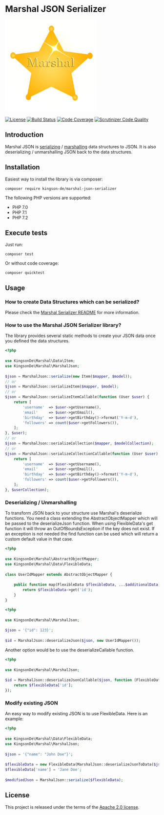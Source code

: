 # Marshal JSON Serializer

![Marshal Serializer logo](https://raw.githubusercontent.com/Kingson-de/marshal-serializer/master/marshal.png "Marshal Serializer")

[![License](https://img.shields.io/badge/License-Apache%202.0-blue.svg)](https://github.com/Kingson-de/marshal-json-serializer/blob/master/LICENSE)
[![Build Status](https://travis-ci.org/Kingson-de/marshal-json-serializer.svg?branch=master)](https://travis-ci.org/Kingson-de/marshal-json-serializer)
[![Code Coverage](https://scrutinizer-ci.com/g/Kingson-de/marshal-json-serializer/badges/coverage.png?b=master)](https://scrutinizer-ci.com/g/Kingson-de/marshal-json-serializer/?branch=master)
[![Scrutinizer Code Quality](https://scrutinizer-ci.com/g/Kingson-de/marshal-json-serializer/badges/quality-score.png?b=master)](https://scrutinizer-ci.com/g/Kingson-de/marshal-json-serializer/?branch=master)

## Introduction

Marshal JSON is [serializing](https://en.wikipedia.org/wiki/Serialization) / [marshalling](https://en.wikipedia.org/wiki/Marshalling_(computer_science)) data structures to JSON. It is also deserializing / unmarshalling JSON back to the data structures.

## Installation

Easiest way to install the library is via composer:
```
composer require kingson-de/marshal-json-serializer
```

The following PHP versions are supported:
* PHP 7.0
* PHP 7.1
* PHP 7.2

## Execute tests
Just run:
```
composer test
```

Or without code coverage:
```
composer quicktest
```

## Usage

### How to create Data Structures which can be serialized?

Please check the [Marshal Serializer README](https://github.com/Kingson-de/marshal-serializer/blob/master/README.md) for more information.

### How to use the Marshal JSON Serializer library?

The library provides several static methods to create your JSON data once you defined the data structures.

```php
<?php

use KingsonDe\Marshal\Data\Item;
use KingsonDe\Marshal\MarshalJson;

$json = MarshalJson::serialize(new Item($mapper, $model));
// or
$json = MarshalJson::serializeItem($mapper, $model);
// or
$json = MarshalJson::serializeItemCallable(function (User $user) {
    return [
        'username'  => $user->getUsername(),
        'email'     => $user->getEmail(),
        'birthday'  => $user->getBirthday()->format('Y-m-d'),
        'followers' => count($user->getFollowers()),
    ];
}, $user);
// or
$json = MarshalJson::serializeCollection($mapper, $modelCollection);
// or 
$json = MarshalJson::serializeCollectionCallable(function (User $user) {
    return [
        'username'  => $user->getUsername(),
        'email'     => $user->getEmail(),
        'birthday'  => $user->getBirthday()->format('Y-m-d'),
        'followers' => count($user->getFollowers()),
    ];
}, $userCollection);
```

### Deserializing / Unmarshalling

To transform JSON back to your structure use Marshal's deserialize functions.
You need a class extending the AbstractObjectMapper which will be passed to the deserializeJson function.
When using FlexibleData's get function it will throw an OutOfBoundsException if the key does not exist.
If an exception is not needed the find function can be used which will return a custom default value in that case.

```php
<?php

use KingsonDe\Marshal\AbstractObjectMapper;
use KingsonDe\Marshal\Data\FlexibleData;

class UserIdMapper extends AbstractObjectMapper {

    public function map(FlexibleData $flexibleData, ...$additionalData) {
        return $flexibleData->get('id');
    }
}
```

```php
<?php

use KingsonDe\Marshal\MarshalJson;

$json = '{"id": 123}';

$id = MarshalJson::deserializeJson($json, new UserIdMapper());
```

Another option would be to use the deserializeCallable function.

```php
<?php

use KingsonDe\Marshal\MarshalJson;

$id = MarshalJson::deserializeJsonCallable($json, function (FlexibleData $flexibleData) {
    return $flexibleData['id'];
});
```

### Modify existing JSON

An easy way to modify existing JSON is to use FlexibleData.
Here is an example:

```php
<?php

use KingsonDe\Marshal\Data\FlexibleData;
use KingsonDe\Marshal\MarshalJson;

$json = '{"name": "John Doe"}';

$flexibleData = new FlexibleData(MarshalJson::deserializeJsonToData($json));
$flexibleData['name'] = 'Jane Doe';

$modifiedJson = MarshalJson::serialize($flexibleData);
```

## License

This project is released under the terms of the [Apache 2.0 license](https://github.com/Kingson-de/marshal-json-serializer/blob/master/LICENSE).
